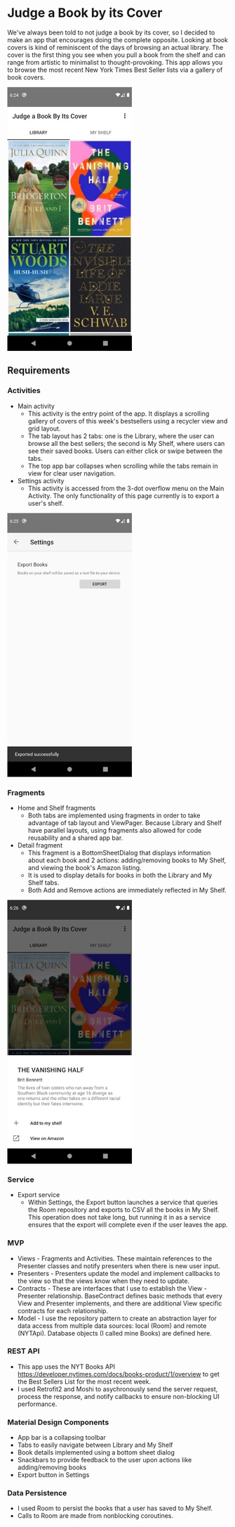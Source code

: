 # Judge a Book by its Cover 

We've always been told to not judge a book by its cover, so I decided to make an app that encourages doing the complete opposite. Looking at book covers is kind of reminiscent of the days of browsing an actual library. The cover is the first thing you see when you pull a book from the shelf and can range from artistic to minimalist to thought-provoking. This app allows you to browse the most recent New York Times Best Seller lists via a gallery of book covers. 

<img src="home.png" height="600" >


## Requirements

### Activities

- Main activity
  - This activity is the entry point of the app. It displays a scrolling gallery of covers of this week's bestsellers using a recycler view and grid layout. 
  - The tab layout has 2 tabs: one is the Library, where the user can browse all the best sellers; the second is My Shelf, where users can see their saved books. Users can either click or swipe between the tabs. 
  - The top app bar collapses when scrolling while the tabs remain in view for clear user navigation. 
- Settings activity
  - This activity is accessed from the 3-dot overflow menu on the Main Activity. The only functionality of this page currently is to export a user's shelf.
 
<img src="settings.png" height="600" >

### Fragments

- Home and Shelf fragments
  - Both tabs are implemented using fragments in order to take advantage of tab layout and ViewPager. Because Library and Shelf have parallel layouts, using fragments also allowed for code reusability and a shared app bar. 
- Detail fragment
  - This fragment is a BottomSheetDialog that displays information about each book and 2 actions: adding/removing books to My Shelf, and viewing the book's Amazon listing. 
  - It is used to display details for books in both the Library and My Shelf tabs. 
  - Both Add and Remove actions are immediately reflected in My Shelf.
  
<img src="add.png" height="600" >

### Service

- Export service
  - Within Settings, the Export button launches a service that queries the Room repository and exports to CSV all the books in My Shelf. This operation does not take long, but running it in as a service ensures that the export will complete even if the user leaves the app. 

### MVP

- Views - Fragments and Activities. These maintain references to the Presenter classes and notify presenters when there is new user input. 
- Presenters - Presenters update the model and implement callbacks to the view so that the views know when they need to update. 
- Contracts - These are interfaces that I use to establish the View - Presenter relationship. BaseContract defines basic methods that every View and Presenter implements, and there are additional View specific contracts for each relationship. 
- Model - I use the repository pattern to create an abstraction layer for data access from multiple data sources: local (Room) and remote (NYTApi). Database objects (I called mine Books) are defined here.

### REST API

- This app uses the NYT Books API https://developer.nytimes.com/docs/books-product/1/overview to get the Best Sellers List for the most recent week. 
- I used Retrofit2 and Moshi to asychronously send the server request, process the response, and notify callbacks to ensure non-blocking UI performance. 

### Material Design Components

- App bar is a collapsing toolbar
- Tabs to easily navigate between Library and My Shelf
- Book details implemented using a bottom sheet dialog
- Snackbars to provide feedback to the user upon actions like adding/removing books 
- Export button in Settings

### Data Persistence

- I used Room to persist the books that a user has saved to My Shelf. 
- Calls to Room are made from nonblocking coroutines.
